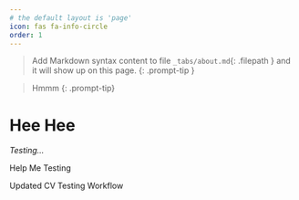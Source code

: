 ```yaml
---
# the default layout is 'page'
icon: fas fa-info-circle
order: 1
---
```


> Add Markdown syntax content to file `_tabs/about.md`{: .filepath } and it will show up on this page.
{: .prompt-tip }

> Hmmm 
{: .prompt-tip}


# Hee Hee

*Testing...*

Help Me
Testing 

Updated CV 
Testing Workflow
